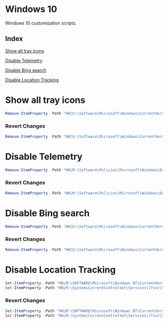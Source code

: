 # Windows 10

Windows 10 customization scripts.

## Index


[Show all tray icons](#Show%20all%20tray%20icons)

[Disable Telemetry](#Disable%20Telemetry)

[Disable Bing search](#Disable%20Bing%20search)

[Disable Location Tracking](#Disable%20Location%20Tracking)



# Show all tray icons



```powershell
Remove-ItemProperty -Path "HKCU:\Software\Microsoft\Windows\CurrentVersion\Explorer" -Name "EnableAutoTray"
```

### Revert Changes

```powershell
Remove-ItemProperty -Path "HKCU:\Software\Microsoft\Windows\CurrentVersion\Explorer" -Name "EnableAutoTray"
```



# Disable Telemetry



```powershell
Remove-ItemProperty -Path "HKLM:\Software\Policies\Microsoft\Windows\DataCollection" -Name "AllowTelemetry"
```

### Revert Changes

```powershell
Remove-ItemProperty -Path "HKLM:\Software\Policies\Microsoft\Windows\DataCollection" -Name "AllowTelemetry"
```



# Disable Bing search



```powershell
Remove-ItemProperty -Path "HKCU:\Software\Microsoft\Windows\CurrentVersion\Search" -Name "BingSearchEnabled"
```

### Revert Changes

```powershell
Remove-ItemProperty -Path "HKCU:\Software\Microsoft\Windows\CurrentVersion\Search" -Name "BingSearchEnabled"
```



# Disable Location Tracking



```powershell
Set-ItemProperty -Path "HKLM:\SOFTWARE\Microsoft\Windows NT\CurrentVersion\Sensor\Overrides\{BFA794E4-F964-4FDB-90F6-51056BFE4B44}" -Name "SensorPermissionState" -Type DWord -Value 1
Set-ItemProperty -Path "HKLM:\System\CurrentControlSet\Services\lfsvc\Service\Configuration" -Name "Status" -Type DWord -Value 1

```

### Revert Changes

```powershell
Set-ItemProperty -Path "HKLM:\SOFTWARE\Microsoft\Windows NT\CurrentVersion\Sensor\Overrides\{BFA794E4-F964-4FDB-90F6-51056BFE4B44}" -Name "SensorPermissionState" -Type DWord -Value 1
Set-ItemProperty -Path "HKLM:\System\CurrentControlSet\Services\lfsvc\Service\Configuration" -Name "Status" -Type DWord -Value 1

```




